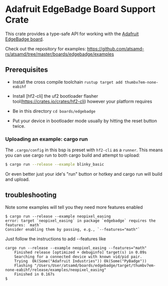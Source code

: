 # Adafruit EdgeBadge Board Support Crate

This crate provides a type-safe API for working with the [Adafruit EdgeBadge
board](https://www.adafruit.com/product/4400).

Check out the repository for examples:
https://github.com/atsamd-rs/atsamd/tree/master/boards/edgebadge/examples

## Prerequisites
* Install the cross compile toolchain `rustup target add thumbv7em-none-eabihf`
* Install [hf2-cli] the uf2 bootloader flasher tool(https://crates.io/crates/hf2-cli) however your platform requires

* Be in this directory `cd boards/edgebadge`
* Put your device in bootloader mode usually by hitting the reset button twice.

### Uploading an example: cargo run

The `.cargo/config` in this bsp is preset with `hf2-cli` as a `runner`. This means you can use cargo run to both cargo build and attempt to upload:
```bash
$ cargo run --release --example blinky_basic
```

Or even better just your ide's "run" button or hotkey and cargo run will build and upload.

## troubleshooting
Note some examples will tell you they need more features enabled
```
$ cargo run --release --example neopixel_easing
error: target `neopixel_easing` in package `edgebadge` requires the features: `math`
Consider enabling them by passing, e.g., `--features="math"`
```
Just follow the instructions to add --features like
```
cargo run --release --example neopixel_easing --features="math"
    Finished release [optimized + debuginfo] target(s) in 0.09s
    Searching for a connected device with known vid/pid pair.
    Trying  Ok(Some("Adafruit Industries")) Ok(Some("PyBadge"))
    Flashing "/Users/User/atsamd/boards/edgebadge/target/thumbv7em-none-eabihf/release/examples/neopixel_easing"
    Finished in 0.167s
$
```
